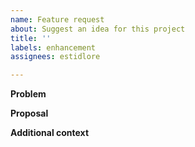 ```yaml
---
name: Feature request
about: Suggest an idea for this project
title: ''
labels: enhancement
assignees: estidlore

---
```


**Problem**
<!-- A clear and concise description of what the problem is. -->

**Proposal**
<!-- A clear and concise description of what you want to happen. -->

**Additional context**
<!-- Any other context or screenshots about the feature request. -->
